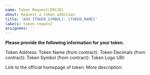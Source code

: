 ```yaml
---
name: Token Request(ERC20)
about: Request a token addition
title: 'Add {TOKEN_SYMBOL}: {TOKEN_NAME}'
labels: token request
assignees: ''
---
```


**Please provide the following information for your token.**

Token Address:
Token Name (from contract):
Token Decimals (from contract):
Token Symbol (from contract):
Token Logo URI:

Link to the official homepage of token:
More description:
